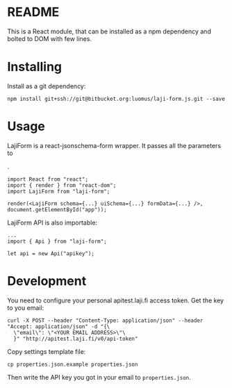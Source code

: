 # README #

This is a React module, that can be installed as a npm dependency and bolted to DOM with few lines.

# Installing #

Install as a git dependency:

```
npm install git+ssh://git@bitbucket.org:luomus/laji-form.js.git --save
```

# Usage #

LajiForm is a react-jsonschema-form wrapper. It passes all the parameters to <Form />.

```
import React from "react";
import { render } from "react-dom";
import LajiForm from "laji-form";

render(<LajiForm schema={...} uiSchema={...} formData={...} />, document.getElementById("app"));
```

LajiForm API is also importable:

```
...
import { Api } from "laji-form";

let api = new Api("apikey");
```

# Development #

You need to configure your personal apitest.laji.fi access token. Get the key to you email:

```
curl -X POST --header "Content-Type: application/json" --header "Accept: application/json" -d "{\
  \"email\": \"<YOUR EMAIL ADDRESS>\"\
  }" "http://apitest.laji.fi/v0/api-token"
```

Copy settings template file:

```
cp properties.json.example properties.json
```

Then write the API key you got in your email to ```properties.json```.
